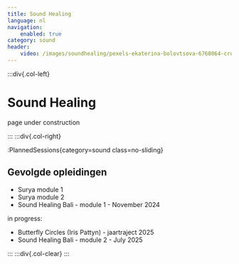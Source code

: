 ```yaml
---
title: Sound Healing
language: nl
navigation:
    enabled: true
category: sound
header:
    video: /images/soundhealing/pexels-ekaterina-bolovtsova-6768064-cropped.mp4
---
```


:::div{.col-left}

# Sound Healing

page under construction

:::
:::div{.col-right}

:PlannedSessions{category=sound class=no-sliding}


## Gevolgde opleidingen

- Surya module 1
- Surya module 2
- Sound Healing Bali - module 1 - November 2024

in progress:
- Butterfly Circles (Iris Pattyn) - jaartraject 2025
- Sound Healing Bali - module 2 - July 2025


:::
:::div{.col-clear}
:::


